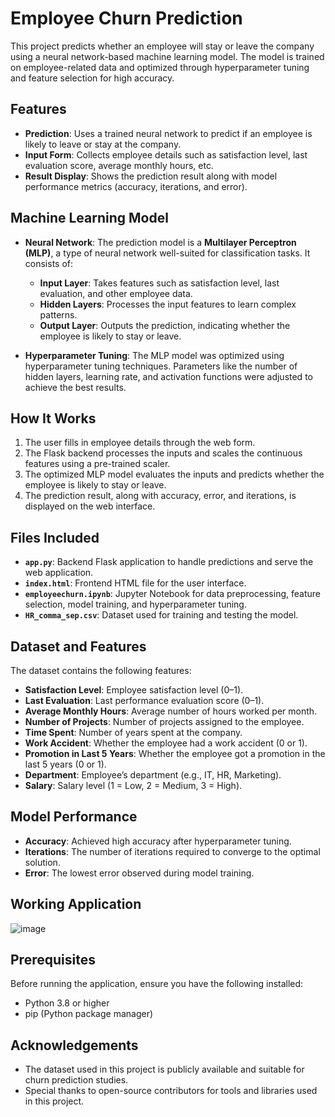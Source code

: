 # Employee Churn Prediction

This project predicts whether an employee will stay or leave the company using a neural network-based machine learning model. The model is trained on employee-related data and optimized through hyperparameter tuning and feature selection for high accuracy.

## Features
- **Prediction**: Uses a trained neural network to predict if an employee is likely to leave or stay at the company.
- **Input Form**: Collects employee details such as satisfaction level, last evaluation score, average monthly hours, etc.
- **Result Display**: Shows the prediction result along with model performance metrics (accuracy, iterations, and error).

## Machine Learning Model
- **Neural Network**: The prediction model is a **Multilayer Perceptron (MLP)**, a type of neural network well-suited for classification tasks. It consists of:
  - **Input Layer**: Takes features such as satisfaction level, last evaluation, and other employee data.
  - **Hidden Layers**: Processes the input features to learn complex patterns.
  - **Output Layer**: Outputs the prediction, indicating whether the employee is likely to stay or leave.


- **Hyperparameter Tuning**: The MLP model was optimized using hyperparameter tuning techniques. Parameters like the number of hidden layers, learning rate, and activation functions were adjusted to achieve the best results.

## How It Works
1. The user fills in employee details through the web form.
2. The Flask backend processes the inputs and scales the continuous features using a pre-trained scaler.
3. The optimized MLP model evaluates the inputs and predicts whether the employee is likely to stay or leave.
4. The prediction result, along with accuracy, error, and iterations, is displayed on the web interface.

## Files Included
- **`app.py`**: Backend Flask application to handle predictions and serve the web application.
- **`index.html`**: Frontend HTML file for the user interface.
- **`employeechurn.ipynb`**: Jupyter Notebook for data preprocessing, feature selection, model training, and hyperparameter tuning.
- **`HR_comma_sep.csv`**: Dataset used for training and testing the model.

## Dataset and Features
The dataset contains the following features:
- **Satisfaction Level**: Employee satisfaction level (0–1).
- **Last Evaluation**: Last performance evaluation score (0–1).
- **Average Monthly Hours**: Average number of hours worked per month.
- **Number of Projects**: Number of projects assigned to the employee.
- **Time Spent**: Number of years spent at the company.
- **Work Accident**: Whether the employee had a work accident (0 or 1).
- **Promotion in Last 5 Years**: Whether the employee got a promotion in the last 5 years (0 or 1).
- **Department**: Employee’s department (e.g., IT, HR, Marketing).
- **Salary**: Salary level (1 = Low, 2 = Medium, 3 = High).

## Model Performance
- **Accuracy**: Achieved high accuracy after hyperparameter tuning.
- **Iterations**: The number of iterations required to converge to the optimal solution.
- **Error**: The lowest error observed during model training.

## Working Application
  ![image](https://github.com/user-attachments/assets/e7de35a3-71f6-4460-ae6d-35c2968a38dd)


## Prerequisites
Before running the application, ensure you have the following installed:
- Python 3.8 or higher
- pip (Python package manager)

## Acknowledgements
- The dataset used in this project is publicly available and suitable for churn prediction studies.
- Special thanks to open-source contributors for tools and libraries used in this project.

